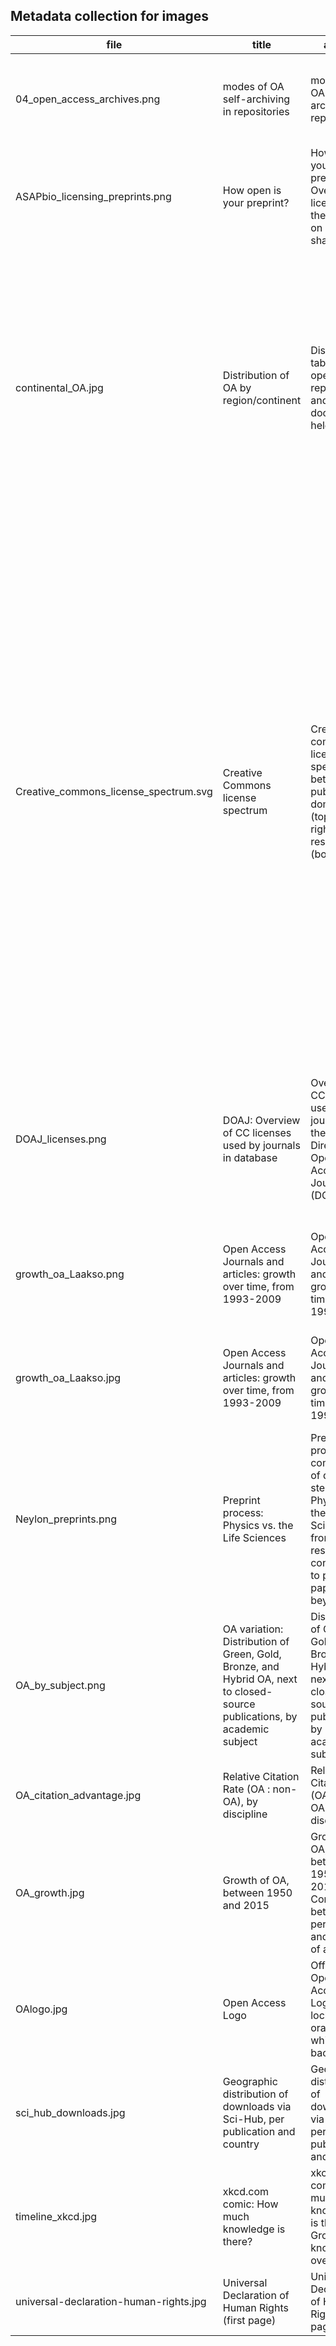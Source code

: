 ## Metadata collection for images


file | title | alt text | caption
--- | --- | --- | --- |
04_open_access_archives.png  | modes of OA self-archiving in repositories | modes of OA self-archiving in repositories  | Schematic visualization of different modes to self-archive documents open access
ASAPbio_licensing_preprints.png | How open is your preprint? | How open is your preprint? Overview of licenses and their impact on open sharing  | How open is your preprint? Overview of licenses and their impact on open sharing
continental_OA.jpg  | Distribution of OA by region/continent | Distribution table of open access repositories and documents held  | Distribution table of open access repositories and documents held, sorted by geographic region / continent (Europe, North America, Australasia, Asia, South America, Africa, Caribbean, Central America, Unknown)
Creative_commons_license_spectrum.svg  | Creative Commons license spectrum | Creative commons license spectrum between public domain (top) and all rights reserved (bottom) | Creative commons license spectrum between public domain (top) and all rights reserved (bottom). Left side indicates the use-cases allowed, right side the license components. The dark green area indicates Free Cultural Works compatible licenses, the two green areas compatibility with the Remix culture. The bright green area alone can be seen as similar to the "fair use" concept, and the yellow area to the "freeware" concept.
DOAJ_licenses.png | DOAJ: Overview of CC licenses used by journals in database | Overview of CC licenses used by journals in the Directory of Open Access Journals (DOAJ)  | Directory of Open Access Journals (DOAJ): Overview of Creative Commons licenses used by journals, in thousands per license | Directory of Open Access Journals (DOAJ): Overview of Creative Commons licenses used by journals, in thousands per license
growth_oa_Laakso.png | Open Access Journals and articles: growth over time, from 1993-2009 | Open Access Journals and articles: growth over time, from 1993-2009 | Open Access Journals and articles: growth over time, between 1993-2009
growth_oa_Laakso.jpg | Open Access Journals and articles: growth over time, from 1993-2009 | Open Access Journals and articles: growth over time, from 1993-2009 | Open Access Journals and articles: growth over time, between 1993-2009
Neylon_preprints.png | Preprint process: Physics vs. the Life Sciences | Preprint process: comparison of different steps in Physics and the Life Sciences, from original research contribution to published paper and beyond | Preprint process: comparison of different steps in Physics and the Life Sciences from original research contribution to published paper and beyond
OA_by_subject.png | OA variation: Distribution of Green, Gold, Bronze, and Hybrid OA, next to closed-source publications, by academic subject | Distribution of Green, Gold, Bronze, and Hybrid OA, next to closed-source publications, by academic subject | Distribution of Green, Gold, Bronze, and Hybrid OA, next to closed-source publications, by academic subject
OA_citation_advantage.jpg | Relative Citation Rate (OA : non-OA), by discipline | Relative Citation Rate (OA : non-OA), by discipline | Relative Citation Rate (OA : non-OA), by discipline
OA_growth.jpg  | Growth of OA, between 1950 and 2015 | Growth of OA, between 1950 and 2015. Comparison between percentage and total no. of articles  | Growth of OA, between 1950 and 2015. Comparison between percentage and total no. of articles
OAlogo.jpg  | Open Access Logo | Official Open Access Logo: open lock in orange on white background  | | Official Open Access Logo
sci_hub_downloads.jpg  | Geographic distribution of downloads via Sci-Hub, per publication and country | Geographic distribution of downloads via Sci-Hub, per publication and country | Geographic distribution of downloads via Sci-Hub, per publication and country
timeline_xkcd.jpg  | xkcd.com comic: How much knowledge is there? | xkcd.com comic: How much knowledge is there? Growth of knowledge over time | xkcd.com comic: How much knowledge is there? Growth of knowledge over time
universal-declaration-human-rights.jpg  | Universal Declaration of Human Rights (first page) | Universal Declaration of Human Rights (first page) | Universal Declaration of Human Rights (first page)
